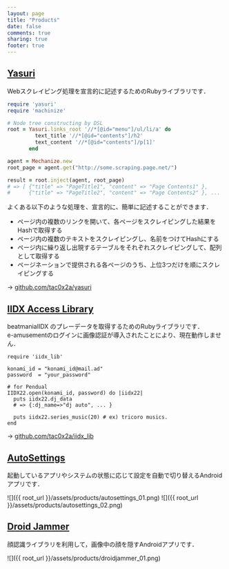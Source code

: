 ```yaml
---
layout: page
title: "Products"
date: false
comments: true
sharing: true
footer: true
---
```


## [Yasuri](https://github.com/tac0x2a/yasuri)
Webスクレイピング処理を宣言的に記述するためのRubyライブラリです．

```ruby
require 'yasuri'
require 'machinize'

# Node tree constructing by DSL
root = Yasuri.links_root '//*[@id="menu"]/ul/li/a' do
         text_title '//*[@id="contents"]/h2'
         text_content '//*[@id="contents"]/p[1]'
       end

agent = Mechanize.new
root_page = agent.get("http://some.scraping.page.net/")

result = root.inject(agent, root_page)
# => [ {"title" => "PageTitle1", "content" => "Page Contents1" },
#      {"title" => "PageTitle2", "content" => "Page Contents2" }, ...  ]

```


よくある以下のような処理を、宣言的に、簡単に記述することができます．

+ ページ内の複数のリンクを開いて、各ページをスクレイピングした結果をHashで取得する
+ ページ内の複数のテキストをスクレイピングし、名前をつけてHashにする
+ ページ内に繰り返し出現するテーブルをそれぞれスクレイピングして、配列として取得する
+ ページネーションで提供される各ページのうち、上位3つだけを順にスクレイピングする

-> [github.com/tac0x2a/yasuri](https://github.com/tac0x2a/yasuri)


## [IIDX Access Library](https://github.com/tac0x2a/iidx_lib)
beatmaniaIIDX のプレーデータを取得するためのRubyライブラリです．<br>
e-amusementのログインに画像認証が導入されたことにより、現在動作しません．

```
require 'iidx_lib'

konami_id = "konami_id@mail.ad"
password  = "your_password"

# for Pendual
IIDX22.open(konami_id, password) do |iidx22|
  puts iidx22.dj_data
  # => {:dj_name=>"dj auto", ... }

  puts iidx22.series_music(20) # ex) tricoro musics.
end
```

-> [github.com/tac0x2a/iidx_lib](https://github.com/tac0x2a/iidx_lib)

##  [AutoSettings](https://play.google.com/store/apps/details?id=net.tac42.auto_settings)
起動しているアプリやシステムの状態に応じて設定を自動で切り替えるAndroidアプリです．

![]({{ root_url }}/assets/products/autosettings_01.png)
![]({{ root_url }}/assets/products/autosettings_02.png)


## [Droid Jammer](https://play.google.com/store/apps/details?id=jp.dip.wt.lmm)
顔認識ライブラリを利用して，画像中の顔を隠すAndroidアプリです．

![]({{ root_url }}/assets/products/droidjammer_01.png)

